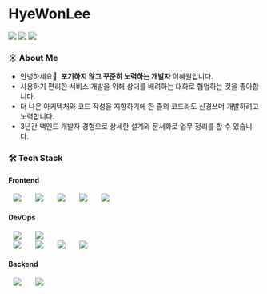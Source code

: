 # HyeWonLee
<a href="https://velog.io/@hwlee8042/" target="_blank"><img src="https://img.shields.io/badge/blog-20C997?style=flat-square&logo=Velog&logoColor=white"/></a>
<a href="https://hwlee.notion.site/62cefb86e49446ffbbe40d83f1cd6626" target="_blank"><img src="https://img.shields.io/badge/Resume-ede2c2?style=flat-square&logo=notion&logoColor=black"/></a>
<a href="mailto:hwlee8042@gmail.com" target="_blank"><img src="https://img.shields.io/badge/hwlee8042@gmail.com-EA4335?style=flat-square&logo=gmail&logoColor=white"/></a>

### ☀️ About Me
- 안녕하세요👋   **포기하지 않고 꾸준히 노력하는 개발자** 이혜원입니다.
- 사용하기 편리한 서비스 개발을 위해 상대를 배려하는 대화로 협업하는 것을 좋아합니다.
- 더 나은 아키텍처와 코드 작성을 지향하기에 한 줄의 코드라도 신경쓰며 개발하려고 노력합니다.
- 3년간 백엔드 개발자 경험으로 상세한 설계와 문서화로 업무 정리를 할 수 있습니다.

### 🛠 Tech Stack
#### Frontend
<a><img src="https://img.shields.io/badge/HTML5-E34F26?style=flat-square&logo=HTML5&logoColor=white" style="height : auto; margin-left : 10px; margin-right : 10px;"/></a>&nbsp;
<a><img src="https://img.shields.io/badge/CSS3-1572B6?style=flat-square&logo=CSS3&logoColor=white" style="height : auto; margin-left : 10px; margin-right : 10px;"/></a>&nbsp;
<a><img src="https://img.shields.io/badge/Javascript-F7DF1E?style=flat-square&logo=Javascript&logoColor=white" style="height : auto; margin-left : 10px; margin-right : 10px;"/></a>&nbsp;
<a><img src="https://img.shields.io/badge/React-61DAFB?style=flat-square&logo=React&logoColor=white" style="height : auto; margin-left : 10px; margin-right : 
10px;"/></a>&nbsp;
<a><img src="https://img.shields.io/badge/Redux-764ABC?style=flat-square&logo=React&logoColor=white" style="height : auto; margin-left : 10px; margin-right : 
10px;"/></a>&nbsp;
<br>
#### DevOps
<a><img src="https://img.shields.io/badge/Oracle-F80000?style=flat-square&logo=Oracle&logoColor=white" style="height : auto; margin-left : 10px; margin-right : 10px;"/></a>&nbsp;
<a><img src="https://img.shields.io/badge/PostgreSQL-4169E1?style=flat-square&logo=PostgreSQL&logoColor=white" style="height : auto; margin-left : 10px; margin-right : 10px;"/></a>&nbsp;
<br/>
<a><img src="https://img.shields.io/badge/Git-F05032?style=flat-square&logo=Git&logoColor=white" style="height : auto; margin-left : 10px; margin-right : 10px;"/></a>&nbsp;
<a><img src="https://img.shields.io/badge/Linux-FCC624?style=flat-square&logo=Linux&logoColor=white" style="height : auto; margin-left : 10px; margin-right : 10px;"/></a>&nbsp;
<a><img src="https://img.shields.io/badge/Jenkins-D24939?style=flat-square&logo=Jenkins&logoColor=white" style="height : auto; margin-left : 10px; margin-right : 10px;"/></a>&nbsp;
<a><img src="https://img.shields.io/badge/AmazonS3-569A31?style=flat-square&logo=AmazonS3&logoColor=white" style="height : auto; margin-left : 10px; margin-right : 10px;"/></a>&nbsp;
<br/>
#### Backend
<a><img src="https://img.shields.io/badge/Java-007396?style=flat-square&logo=Java&logoColor=white" style="height : auto; margin-left : 10px; margin-right : 10px;"/></a>&nbsp;
<a><img src="https://img.shields.io/badge/SpringFramework-6DB33F?style=flat-square&logo=Spring&logoColor=white" style="height : auto; margin-left : 10px; margin-right : 10px;"/></a>&nbsp;
<br>


